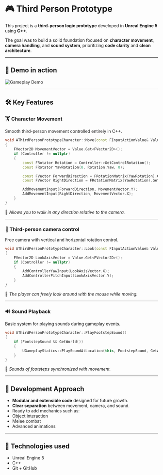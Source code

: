 # 🎮 Third Person Prototype

This project is a **third-person logic prototype** developed in **Unreal Engine 5** using **C++**.

The goal was to build a solid foundation focused on **character movement**, **camera handling**, and **sound system**, prioritizing **code clarity** and **clean architecture**.

---

## 🔄 Demo in action

![Gameplay Demo](ThirdPersonPrototype.gif)

---

## 🛠️ Key Features

### 🏋️ Character Movement

Smooth third-person movement controlled entirely in C++.

```cpp
void AThirdPersonPrototypeCharacter::Move(const FInputActionValue& Value)
{
    FVector2D MovementVector = Value.Get<FVector2D>();
    if (Controller != nullptr)
    {
        const FRotator Rotation = Controller->GetControlRotation();
        const FRotator YawRotation(0, Rotation.Yaw, 0);

        const FVector ForwardDirection = FRotationMatrix(YawRotation).GetUnitAxis(EAxis::X);
        const FVector RightDirection = FRotationMatrix(YawRotation).GetUnitAxis(EAxis::Y);

        AddMovementInput(ForwardDirection, MovementVector.Y);
        AddMovementInput(RightDirection, MovementVector.X);
    }
}
```

🔹 *Allows you to walk in any direction relative to the camera.*

---

### 🎥 Third-person camera control

Free camera with vertical and horizontal rotation control.

```cpp
void AThirdPersonPrototypeCharacter::Look(const FInputActionValue& Value)
{
    FVector2D LookAxisVector = Value.Get<FVector2D>();
    if (Controller != nullptr)
    {
        AddControllerYawInput(LookAxisVector.X);
        AddControllerPitchInput(LookAxisVector.Y);
    }
}
```

🔹 *The player can freely look around with the mouse while moving.*

---

### 🔊 Sound Playback

Basic system for playing sounds during gameplay events.

```cpp
void AThirdPersonPrototypeCharacter::PlayFootstepSound()
{
    if (FootstepSound && GetWorld())
    {
        UGameplayStatics::PlaySoundAtLocation(this, FootstepSound, GetActorLocation());
    }
}
```

🔹 *Sounds of footsteps synchronized with movement.*

---

## 🧠 Development Approach

- **Modular and extensible code** designed for future growth.
- **Clear separation** between movement, camera, and sound.
- Ready to add mechanics such as:
- Object interaction
- Melee combat
- Advanced animations

---

## 🚀 Technologies used

- Unreal Engine 5
- C++
- Git + GitHub
